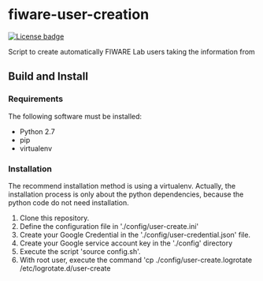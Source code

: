 # fiware-user-creation
[![License badge](https://img.shields.io/badge/license-Apache_2.0-blue.svg)](https://opensource.org/licenses/Apache-2.0)

Script to create automatically FIWARE Lab users taking the information from

## Build and Install

### Requirements

The following software must be installed:

- Python 2.7
- pip
- virtualenv


### Installation

The recommend installation method is using a virtualenv. Actually, the installation
process is only about the python dependencies, because the python code do not need
installation.

1. Clone this repository.
2. Define the configuration file in './config/user-create.ini'
3. Create your Google Credential in the './config/user-credential.json' file.
4. Create your Google service account key in the './config' directory
6. Execute the script 'source config.sh'.
7. With root user, execute the command 'cp ./config/user-create.logrotate /etc/logrotate.d/user-create
